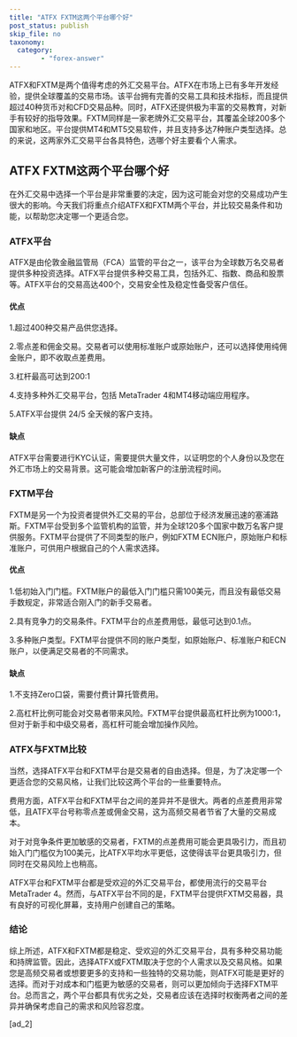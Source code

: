 ```yaml
---
title: "ATFX FXTM这两个平台哪个好"
post_status: publish
skip_file: no
taxonomy:
  category:
        - "forex-answer"
---
```


ATFX和FXTM是两个值得考虑的外汇交易平台。ATFX在市场上已有多年开发经验，提供全球覆盖的交易市场。该平台拥有完善的交易工具和技术指标，而且提供超过40种货币对和CFD交易品种。同时，ATFX还提供极为丰富的交易教育，对新手有较好的指导效果。FXTM同样是一家老牌外汇交易平台，其覆盖全球200多个国家和地区。平台提供MT4和MT5交易软件，并且支持多达7种账户类型选择。总的来说，这两家外汇交易平台各具特色，选哪个好主要看个人需求。

## ATFX FXTM这两个平台哪个好

在外汇交易中选择一个平台是非常重要的决定，因为这可能会对您的交易成功产生很大的影响。今天我们将重点介绍ATFX和FXTM两个平台，并比较交易条件和功能，以帮助您决定哪一个更适合您。

### ATFX平台

ATFX是由伦敦金融监管局（FCA）监管的平台之一，该平台为全球数万名交易者提供多种投资选择。ATFX平台提供多种交易工具，包括外汇、指数、商品和股票等。ATFX平台的交易高达400个，交易安全性及稳定性备受客户信任。

#### 优点

1.超过400种交易产品供您选择。

2.零点差和佣金交易。交易者可以使用标准账户或原始账户，还可以选择使用纯佣金账户，即不收取点差费用。

3.杠杆最高可达到200:1

4.支持多种外汇交易平台，包括 MetaTrader 4和MT4移动端应用程序。

5.ATFX平台提供 24/5 全天候的客户支持。

#### 缺点

ATFX平台需要进行KYC认证，需要提供大量文件，以证明您的个人身份以及您在外汇市场上的交易背景。这可能会增加新客户的注册流程时间。

### FXTM平台

FXTM是另一个为投资者提供外汇交易的平台，总部位于经济发展迅速的塞浦路斯。FXTM平台受到多个监管机构的监管，并为全球120多个国家中数万名客户提供服务。FXTM平台提供了不同类型的账户，例如FXTM ECN账户，原始账户和标准账户，可供用户根据自己的个人需求选择。

#### 优点

1.低初始入门门槛。FXTM账户的最低入门门槛只需100美元，而且没有最低交易手数规定，非常适合刚入门的新手交易者。

2.具有竞争力的交易条件。FXTM平台的点差费用低，最低可达到0.1点。

3.多种账户类型。FXTM平台提供不同的账户类型，如原始账户、标准账户和ECN账户，以便满足交易者的不同需求。

#### 缺点

1.不支持Zero口袋，需要付费计算托管费用。

2.高杠杆比例可能会对交易者带来风险。FXTM平台提供最高杠杆比例为1000:1，但对于新手和中级交易者，高杠杆可能会增加操作风险。

### ATFX与FXTM比较

当然，选择ATFX平台和FXTM平台是交易者的自由选择。但是，为了决定哪一个更适合您的交易风格，让我们比较这两个平台的一些重要特点。

费用方面，ATFX平台和FXTM平台之间的差异并不是很大。两者的点差费用非常低，且ATFX平台号称零点差或佣金交易，这为高频交易者节省了大量的交易成本。

对于对竞争条件更加敏感的交易者，FXTM的点差费用可能会更具吸引力，而且初始入门门槛仅为100美元，比ATFX平均水平更低，这使得该平台更具吸引力，但同时在交易风险上也稍高。

ATFX平台和FXTM平台都是受欢迎的外汇交易平台，都使用流行的交易平台MetaTrader 4。然而，与ATFX平台不同的是，FXTM平台提供FXTM交易器，具有良好的可视化屏幕，支持用户创建自己的策略。

### 结论

综上所述，ATFX和FXTM都是稳定、受欢迎的外汇交易平台，具有多种交易功能和持牌监管。因此，选择ATFX或FXTM取决于您的个人需求以及交易风格。如果您是高频交易者或想要更多的支持和一些独特的交易功能，则ATFX可能是更好的选择。而对于对成本和门槛更为敏感的交易者，则可以更加倾向于选择FXTM平台。总而言之，两个平台都具有优劣之处，交易者应该在选择时权衡两者之间的差异并确保考虑自己的需求和风险容忍度。

\[ad\_2\]
